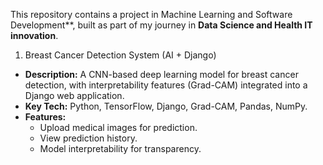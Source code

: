 This repository contains a project in Machine Learning and Software Development**, built as part of my journey in **Data Science and Health IT innovation**.  
1. Breast Cancer Detection System (AI + Django)
- **Description:** A CNN-based deep learning model for breast cancer detection, with interpretability features (Grad-CAM) integrated into a Django web application.
- **Key Tech:** Python, TensorFlow, Django, Grad-CAM, Pandas, NumPy.
- **Features:**
  - Upload medical images for prediction.
  - View prediction history.
  - Model interpretability for transparency.
